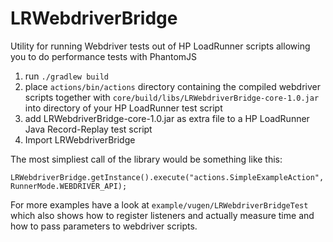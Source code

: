 # LRWebdriverBridge
Utility for running Webdriver tests out of HP LoadRunner scripts allowing you to do performance tests with PhantomJS

1. run ``./gradlew build``
2. place ``actions/bin/actions`` directory containing the compiled webdriver scripts together with ``core/build/libs/LRWebdriverBridge-core-1.0.jar`` into directory of your HP LoadRunner test script
3. add LRWebdriverBridge-core-1.0.jar as extra file to a HP LoadRunner Java Record-Replay test script
4. Import LRWebdriverBridge

The most simpliest call of the library would be something like this:
```
LRWebdriverBridge.getInstance().execute("actions.SimpleExampleAction", RunnerMode.WEBDRIVER_API);
```

For more examples have a look at ``example/vugen/LRWebdriverBridgeTest`` which also shows how to register listeners and actually measure time and how to pass parameters to webdriver scripts.
